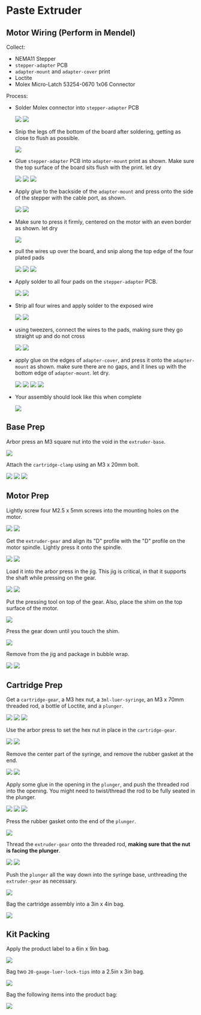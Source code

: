 # Paste Extruder

## Motor Wiring (Perform in Mendel)

Collect:

- NEMA11 Stepper
- `stepper-adapter` PCB
- `adapter-mount` and `adapter-cover` print
- Loctite
- Molex Micro-Latch 53254-0670 1x06 Connector

Process:

- Solder Molex connector into `stepper-adapter` PCB

    ![](img/adapter1.webp)
    ![](img/adapter2.webp)

- Snip the legs off the bottom of the board after soldering, getting as close to flush as possible.
  
    ![](img/adapter-snip.webp)

- Glue `stepper-adapter` PCB into `adapter-mount` print as shown. Make sure the top surface of the board sits flush with the print. let dry

    ![](img/glue-board-1.webp)
    ![](img/glue-board-2.webp)
    ![](img/glue-board-3.webp)

- Apply glue to the backside of the `adapter-mount` and press onto the side of the stepper with the cable port, as shown.

    ![](img/glue-to-motor-1.webp)
    ![](img/glue-to-motor-2.webp)

- Make sure to press it firmly, centered on the motor with an even border as shown. let dry

    ![](img/glue-to-motor-3.webp)

- pull the wires up over the board, and snip along the top edge of the four plated pads

    ![](img/snip1.webp)
    ![](img/snip2.webp)
    ![](img/snip3.webp)

- Apply solder to all four pads on the `stepper-adapter` PCB.

    ![](img/tin2.webp)
    ![](img/tin3.webp)

- Strip all four wires and apply solder to the exposed wire

    ![](img/tin1.webp)
    ![](img/tin4.webp)

- using tweezers, connect the wires to the pads, making sure they go straight up and do not cross

    ![](img/connect1.webp)
    ![](img/connect2.webp)

- apply glue on the edges of `adapter-cover`, and press it onto the `adapter-mount` as shown. make sure there are no gaps, and it lines up with the bottom edge of `adapter-mount`. let dry.

    ![](img/cover1.webp)
    ![](img/cover2.webp)
    ![](img/cover3.webp)
    ![](img/cover4.webp)

- Your assembly should look like this when complete

    ![](img/done.webp)


## Base Prep

Arbor press an M3 square nut into the void in the `extruder-base`.

![](img/IMG_1114.webp)

Attach the `cartridge-clamp` using an M3 x 20mm bolt.

![](img/IMG_1115.webp)
![](img/IMG_1125%20(1).webp)
![](img/IMG_1135.webp)

## Motor Prep

Lightly screw four M2.5 x 5mm screws into the mounting holes on the motor.

![](img/IMG_1277.webp)
![](img/IMG_1278.webp)

Get the `extruder-gear` and align its "D" profile with the "D" profile on the motor spindle. Lightly press it onto the spindle.

![](img/IMG_1289.webp)
![](img/IMG_1299.webp)

Load it into the arbor press in the jig. This jig is critical, in that it supports the shaft while pressing on the gear.

![](img/IMG_1370.webp)
![](img/IMG_1371.webp)

Put the pressing tool on top of the gear. Also, place the shim on the top surface of the motor.

![](img/IMG_1319.webp)

Press the gear down until you touch the shim.

![](img/IMG_1339.webp)

Remove from the jig and package in bubble wrap.

![](img/IMG_1349.webp)
![](img/IMG_1359.webp)

## Cartridge Prep

Get a `cartridge-gear`, a M3 hex nut, a `3ml-luer-syringe`, an M3 x 70mm threaded rod, a bottle of Loctite, and a `plunger`.

![](img/IMG_1151.webp)
![](img/IMG_1182.webp)
![](img/IMG_1148.webp)

Use the arbor press to set the hex nut in place in the `cartridge-gear`.

![](img/IMG_1149.webp)
![](img/IMG_1150.webp)

Remove the center part of the syringe, and remove the rubber gasket at the end.

![](img/IMG_1192.webp)
![](img/IMG_1212.webp)

Apply some glue in the opening in the `plunger`, and push the threaded rod into the opening. You might need to twist/thread the rod to be fully seated in the plunger.

![](img/IMG_1152.webp)
![](img/IMG_1162.webp)
![](img/IMG_1172.webp)

Press the rubber gasket onto the end of the `plunger`.

![](img/IMG_1222.webp)

Thread the `extruder-gear` onto the threaded rod, **making sure that the nut is facing the plunger**.

![](img/IMG_1232.webp)
![](img/IMG_1242.webp)

Push the `plunger` all the way down into the syringe base, unthreading the `extruder-gear` as necessary.

![](img/IMG_1262.webp)

Bag the cartridge assembly into a 3in x 4in bag.

![](img/IMG_1274.webp)

## Kit Packing

Apply the product label to a 6in x 9in bag.

![](img/IMG_1273.webp)

Bag two `20-gauge-luer-lock-tips` into a 2.5in x 3in bag.

![](img/IMG_1272.webp)

Bag the following items into the product bag:

![](img/IMG_1275.webp)